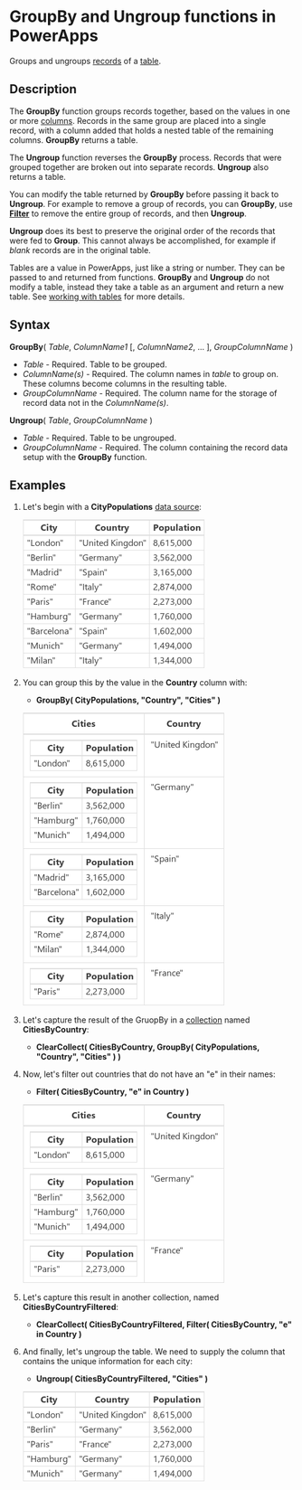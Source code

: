 <properties
	pageTitle="PowerApps: GroupBy and Ungroup functions"
	description="Reference information for the GroupBy and Ungroup functions in PowerApps, including syntax and examples"
	services=""
	suite="powerapps"
	documentationCenter="na"
	authors="gregli-msft"
	manager="dwrede"
	editor=""
	tags=""/>

<tags
   ms.service="powerapps"
   ms.devlang="na"
   ms.topic="article"
   ms.tgt_pltfrm="na"
   ms.workload="na"
   ms.date="11/07/2015"
   ms.author="gregli"/>

# GroupBy and Ungroup functions in PowerApps #

Groups and ungroups [records](working-with-tables.md#records) of a [table](working-with-tables.md).

## Description ##

The **GroupBy** function groups records together, based on the values in one or more [columns](working-with-tables.md#columns).  Records in the same group are placed into a single record, with a column added that holds a nested table of the remaining columns.  **GroupBy** returns a table.   

The **Ungroup** function reverses the **GroupBy** process.  Records that were grouped together are broken out into separate records.  **Ungroup** also returns a table.

You can modify the table returned by **GroupBy** before passing it back to **Ungroup**.  For example to remove a group of records, you can **GroupBy**, use **[Filter](function-filter-lookup.md)** to remove the entire group of records, and then **Ungroup**.  

**Ungroup** does its best to preserve the original order of the records that were fed to **Group**.  This cannot always be accomplished, for example if *blank* records are in the original table. 

Tables are a value in PowerApps, just like a string or number.  They can be passed to and returned from functions.  **GroupBy** and **Ungroup** do not modify a table, instead they take a table as an argument and return a new table.  See [working with tables](working-with-tables.md) for more details.

## Syntax ##

**GroupBy**( *Table*, *ColumnName1* [, *ColumnName2*, ... ], *GroupColumnName* )

- *Table* - Required. Table to be grouped.
- *ColumnName(s)* - Required.  The column names in *table* to group on.  These columns become columns in the resulting table.
- *GroupColumnName* - Required.  The column name for the storage of record data not in the *ColumnName(s)*. 

**Ungroup**( *Table*, *GroupColumnName* )

- *Table* - Required. Table to be ungrouped.
- *GroupColumnName* - Required.  The column containing the record data setup with the **GroupBy** function. 

## Examples ##

1. Let's begin with a **CityPopulations** [data source](working-with-data-sources.md):

	![](media/function-groupby/cities.png)

1. You can group this by the value in the **Country** column with:

	- **GroupBy( CityPopulations, "Country", "Cities" )**

	![](media/function-groupby/cities-grouped.png)

2. Let's capture the result of the GruopBy in a [collection](working-with-data-sources.md#collections) named **CitiesByCountry**:

	- **ClearCollect( CitiesByCountry, GroupBy( CityPopulations, "Country", "Cities" ) )**

3. Now, let's filter out countries that do not have an "e" in their names:

	- **Filter( CitiesByCountry, "e" in Country )**

	![](media/function-groupby/cities-grouped-hase.png)

4. Let's capture this result in another collection, named **CitiesByCountryFiltered**:

	- **ClearCollect( CitiesByCountryFiltered, Filter( CitiesByCountry, "e" in Country )**

5. And finally, let's ungroup the table.  We need to supply the column that contains the unique information for each city:

	- **Ungroup( CitiesByCountryFiltered, "Cities" )**

	![](media/function-groupby/cities-hase.png)




